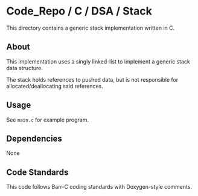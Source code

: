 # Code_Repo / C / DSA / Stack

This directory contains a generic stack implementation written in C.

## About

This implementation uses a singly linked-list to implement a generic stack data structure.

The stack holds references to pushed data, but is not responsible for allocated/deallocating said references.

## Usage

See `main.c` for example program.

## Dependencies

None

## Code Standards

This code follows Barr-C coding standards with Doxygen-style comments.
